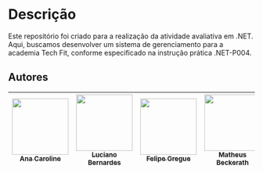 # Descrição

Este repositório foi criado para a realização da atividade avaliativa em .NET. Aqui, buscamos desenvolver um sistema de gerenciamento para a academia Tech Fit, conforme especificado na instrução prática .NET-P004.

## Autores

| [<img src="https://avatars.githubusercontent.com/u/85597024?s=400&u=a2e62cbd29eecb1443a99a47115f3a8be2695be3&v=4" width=115><br><sub>Ana Caroline </sub>](https://github.com/CarolineNeris) | [<img src="https://avatars.githubusercontent.com/u/142942523?v=4" width=115><br><sub>Luciano Bernardes </sub>](https://github.com/lasbernardes) | [<img src="https://avatars.githubusercontent.com/u/82590761?v=4" width=115><br><sub>Felipe Gregue </sub>](https://github.com/FelipeGregue) | [<img src="https://avatars.githubusercontent.com/u/125604118?v=4" width=115><br><sub>Matheus Beckerath </sub>](https://github.com/Mcbeckerath) | [<img src="https://avatars.githubusercontent.com/u/104631922?v=4" width=115><br><sub>Marcelo da Silva Cruz </sub>](https://github.com/)| [<img src="[[https://avatars.githubusercontent.com/u/125604118?v=4](https://avatars.githubusercontent.com/u/146987217?v=4)](https://avatars.githubusercontent.com/u/146987217?v=4)" width=115><br><sub>Arthur Gobira </sub>](https://github.com/GobiraArthur) 
|:-------------------------------------------------------------------------------------------------------------------------------------------------:|:-------------------------------------------------------------------------------------------------------------------------------------------------:|:-------------------------------------------------------------------------------------------------------------------------------------------------:|:-------------------------------------------------------------------------------------------------------------------------------------------------:|:-------------------------------------------------------------------------------------------------------------------------------------------------:|:-------------------------------------------------------------------------------------------------------------------------------------------------:|

